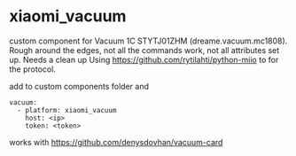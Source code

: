 # xiaomi_vacuum
custom component for Vacuum 1C STYTJ01ZHM (dreame.vacuum.mc1808).
Rough around the edges, not all the commands work, not all attributes set up.
Needs a clean up
Using https://github.com/rytilahti/python-miio to for the protocol.

add to custom components folder and 
```
vacuum:
  - platform: xiaomi_vacuum
    host: <ip>
    token: <token>
```
works with https://github.com/denysdovhan/vacuum-card
